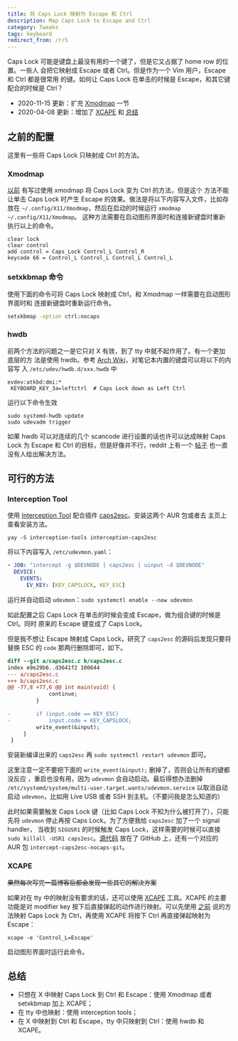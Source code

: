 ```yaml
---
title: 将 Caps Lock 映射为 Escape 和 Ctrl
description: Map Caps Lock to Escape and Ctrl
category: Tweaks
tags: keyboard
redirect_from: /r/5
---
```


Caps Lock 可能是键盘上最没有用的一个键了，但是它又占据了 home row 的位置。一些人
会把它映射成 Escape 或者 Ctrl。但是作为一个 Vim 用户，Escape 和 Ctrl 都是很常用
的键。如何让 Caps Lock 在单击的时候是 Escape，和其它键配合的时候是 Ctrl？

- 2020-11-15 更新：扩充 [Xmodmap](#xmodmap) 一节
- 2020-04-08 更新：增加了 [XCAPE](#xcape) 和 [总结](#总结)

## 之前的配置

这里有一些将 Caps Lock 只映射成 Ctrl 的方法。

### Xmodmap

[以前][pre-capslock] 有写过使用 xmodmap 将 Caps Lock 变为 Ctrl 的方法，但是这个
方法不能让单击 Caps Lock 时产生 Escape 的效果。做法是将以下内容写入文件，比如存
放在 `~/.config/X11/Xmodmap`，然后在启动的时候运行 `xmodmap ~/.config/X11/Xmodmap`。
这种方法需要在启动图形界面时和连接新键盘时重新执行以上的命令。

```
clear lock
clear control
add control = Caps_Lock Control_L Control_R
keycode 66 = Control_L Control_L Control_L Control_L
```

[pre-capslock]: /2020/01/switch-from-gnome-to-i3.html#remap-capslock

### setxkbmap 命令

使用下面的命令可将 Caps Lock 映射成 Ctrl，和 Xmodmap 一样需要在启动图形界面时和
连接新键盘时重新运行命令。

```sh
setxkbmap -option ctrl:nocaps
```

### hwdb

前两个方法的问题之一是它只对 X 有效，到了 tty 中就不起作用了。有一个更加底层的方
法是使用 hwdb。参考 [Arch Wiki][map-scan]，对笔记本内置的键盘可以将以下的内容写
入 `/etc/udev/hwdb.d/xxx.hwdb` 中

    evdev:atkbd:dmi:*
     KEYBOARD_KEY_3a=leftctrl  # Caps Lock down as Left Ctrl

运行以下命令生效

    sudo systemd-hwdb update
    sudo udevadm trigger

如果 hwdb 可以对连续的几个 scancode 进行设置的话也许可以达成映射 Caps Lock 为
Escape 和 Ctrl 的目标，但是好像并不行，reddit 上有一个 [帖子][reddit-scancode]
也一直没有人给出解决方法。

[map-scan]: https://wiki.archlinux.org/index.php/Map_scancodes_to_keycodes "Map scancodes to keycodes"
[reddit-scancode]: https://www.reddit.com/r/archlinux/comments/9s7569/map_caps_lock_to_escape_and_control_using_udev/

## 可行的方法

### Interception Tool

使用 [Interception Tool][int-tool] 配合插件 [caps2esc]。安装这两个 AUR 包或者去
主页上查看安装方法。

    yay -S interception-tools interception-caps2esc

将以下内容写入 `/etc/udevmon.yaml`：

```yaml
- JOB: "intercept -g $DEVNODE | caps2esc | uinput -d $DEVNODE"
  DEVICE:
    EVENTS:
      EV_KEY: [KEY_CAPSLOCK, KEY_ESC]
```

运行并自动启动 `udevmon`：`sudo systemctl enable --now udevmon`

如此配置之后 Caps Lock 在单击的时候会变成 Escape，做为组合键的时候是 Ctrl。同时
原来的 Escape 键变成了 Caps Lock。

但是我不想让 Escape 映射成 Caps Lock，研究了 `caps2esc` 的源码后发现只要将替换
ESC 的 `code` 那两行删除即可，如下。

```diff
diff --git a/caps2esc.c b/caps2esc.c
index e9e29b6..d3641f2 100644
--- a/caps2esc.c
+++ b/caps2esc.c
@@ -77,8 +77,6 @@ int main(void) {
             continue;
         }
 
-        if (input.code == KEY_ESC)
-            input.code = KEY_CAPSLOCK;
         write_event(&input);
     }
 }
```

安装新编译出来的 `caps2esc` 再 `sudo systemctl restart udevmon` 即可。

这里注意一定不要把下面的 `write_event(&input);` 删掉了，否则会让所有的键都没反应
，重启也没有用，因为 `udevmon` 会自动启动。最后得想办法删掉
`/etc/systemd/system/multi-user.target.wants/udevmon.service` 以取消自动启动
`udevmon`，比如用 Live USB 或者 SSH 到主机。（不要问我是怎么知道的）

此时如果需要触发 Caps Lock 键（比如 Caps Lock 不知为什么被打开了），只能先将
`udevmon` 停止再按 Caps Lock。为了方便我给 `caps2esc` 加了一个 signal handler，
当收到 `SIGUSR1` 的时候触发 Caps Lock，这样需要的时候可以直接 `sudo killall
-USR1 caps2esc`。[源代码][nocaps-src] 放在了 GitHub 上，还有一个对应的 AUR 包
`intercept-caps2esc-nocaps-git`。

[int-tool]: https://gitlab.com/interception/linux/tools
[caps2esc]: https://gitlab.com/interception/linux/plugins/caps2esc
[nocaps-src]: https://github.com/weirane/caps2esc

### XCAPE

~~果然每次写完一篇博客后都会发现一些其它的解决方案~~

如果对在 tty 中的映射没有要求的话，还可以使用 [XCAPE] 工具。XCAPE 的主要功能是对
modifier key 按下后直接弹起的动作进行映射。可以先使用 [之前](#之前的配置) 说的方
法映射 Caps Lock 为 Ctrl，再使用 XCAPE 将按下 Ctrl 再直接弹起映射为 Escape：

    xcape -e 'Control_L=Escape'

启动图形界面时运行此命令。

[XCAPE]: https://github.com/alols/xcape

## 总结

- 只想在 X 中映射 Caps Lock 到 Ctrl 和 Escape：使用 Xmodmap 或者 setxkbmap 加上 XCAPE；
- 在 tty 中也映射：使用 interception tools；
- 在 X 中映射到 Ctrl 和 Escape，tty 中只映射到 Ctrl：使用 hwdb 和 XCAPE。
